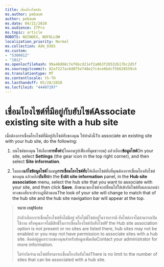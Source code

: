 ```yaml
---
title: เชื่อมโยงไซต์ฮับ
ms.author: pebaum
author: pebaum
ms.date: 04/21/2020
ms.audience: ITPro
ms.topic: article
ROBOTS: NOINDEX, NOFOLLOW
localization_priority: Normal
ms.collection: Adm_O365
ms.custom:
- "5300012"
- "1012"
ms.openlocfilehash: 99a48d68c7ef6bcd21ef2a063f28532617bc2d5f
ms.sourcegitcommit: 82af227ac6d075e748e27c4ce6bdcf56628559cb
ms.translationtype: MT
ms.contentlocale: th-TH
ms.lasthandoff: 05/28/2020
ms.locfileid: "44407297"
---
```

# <a name="associate-existing-site-with-a-hub-site"></a><span data-ttu-id="3b1b1-102">เชื่อมโยงไซต์ที่มีอยู่กับฮับไซต์</span><span class="sxs-lookup"><span data-stu-id="3b1b1-102">Associate existing site with a hub site</span></span>

<span data-ttu-id="3b1b1-103">เมื่อต้องการเชื่อมโยงไซต์ที่มีอยู่กับไซต์ฮับของคุณ ให้ทําดังนี้</span><span class="sxs-lookup"><span data-stu-id="3b1b1-103">To associate an existing site with your hub site, do the following:</span></span>
  
1. <span data-ttu-id="3b1b1-104">บนไซต์ของคุณ ให้เลือก**การตั้งค่า**(ไอคอนรูปเฟืองที่มุมขวาบน) แล้วเลือก**ข้อมูลไซต์**</span><span class="sxs-lookup"><span data-stu-id="3b1b1-104">On your site, select **Settings** (the gear icon in the top right corner), and then select **Site information**.</span></span>

2. <span data-ttu-id="3b1b1-105">ในแผง**แก้ไขข้อมูลไซต์**ในเมนู**การเชื่อมโยงไซต์ฮับ**ให้เลือกไซต์ฮับที่คุณต้องการเชื่อมโยงกับไซต์ของคุณ แล้วคลิก**บันทึก**</span><span class="sxs-lookup"><span data-stu-id="3b1b1-105">In the **Edit site information** panel, in the **Hub site association** menu, select the hub site that you want to associate with your site, and then click **Save**.</span></span> <span data-ttu-id="3b1b1-106">ลักษณะของไซต์จะเปลี่ยนไปให้เข้ากับไซต์ฮับและแถบนําทางของฮับจะปรากฏที่ด้านบน</span><span class="sxs-lookup"><span data-stu-id="3b1b1-106">The look of your site will change to match that of the hub site and the hub site navigation bar will appear at the top.</span></span>

><span data-ttu-id="3b1b1-107">**หมาย เหตุ**</span><span class="sxs-lookup"><span data-stu-id="3b1b1-107">**Note**</span></span>
>
><span data-ttu-id="3b1b1-108">ถ้าตัวเลือกการเชื่อมโยงไซต์ฮับไม่มีอยู่ หรือไม่มีไซต์อยู่ในรายการมี ฮับไซต์อาจไม่สามารถเปิดใช้งาน หรือคุณอาจไม่มีสิทธิ์ในการเชื่อมโยงไซต์กับฮับไซต์</span><span class="sxs-lookup"><span data-stu-id="3b1b1-108">If the Hub site association option is not present or no sites are listed there, hub sites may not be enabled or you may not have permission to associate sites with a hub site.</span></span> <span data-ttu-id="3b1b1-109">ติดต่อผู้ดูแลระบบของคุณสําหรับข้อมูลเพิ่มเติม</span><span class="sxs-lookup"><span data-stu-id="3b1b1-109">Contact your administrator for more information.</span></span>
>
><span data-ttu-id="3b1b1-110">ไม่จํากัดจํานวนไซต์ที่สามารถเชื่อมโยงกับฮับไซต์</span><span class="sxs-lookup"><span data-stu-id="3b1b1-110">There is no limit to the number of sites that can be associated with a hub site.</span></span>
  